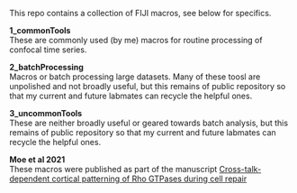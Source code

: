 This repo contains a collection of FIJI macros, see below for specifics.

**1_commonTools**  
These are commonly used (by me) macros for routine processing of confocal time series.

**2_batchProcessing**  
Macros or batch processing large datasets. Many of these toosl are unpolished and not broadly useful, but this remains of public repository so that my current and future labmates can recycle the helpful ones.

**3_uncommonTools**  
These are neither broadly useful or geared towards batch analysis, but this remains of public repository so that my current and future labmates can recycle the helpful ones.

**Moe et al 2021**  
These macros were published as part of the manuscript [Cross-talk-dependent cortical patterning of Rho GTPases during cell repair](https://www.molbiolcell.org/doi/full/10.1091/mbc.E20-07-0481)



